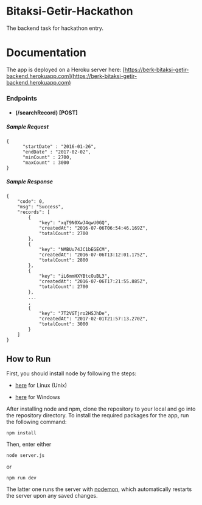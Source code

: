 # Bitaksi-Getir-Hackathon
The backend task for hackathon entry.

# Documentation
The app is deployed on a Heroku server here: [https://berk-bitaksi-getir-backend.herokuapp.com](https://berk-bitaksi-getir-backend.herokuapp.com)

### Endpoints
- #### (/searchRecord) [POST]
##### Sample Request
```
{
      "startDate" : "2016-01-26",
      "endDate" : "2017-02-02",
      "minCount" : 2700,
      "maxCount" : 3000
}
```
##### Sample Response
```
{
    "code": 0,
    "msg": "Success",
    "records": [
        {
            "key": "xqT9N0XwJ4qwU0GQ",
            "createdAt": "2016-07-06T06:54:46.169Z",
            "totalCount": 2700
        },
        {
            "key": "NMBUu74JC1bEGECM",
            "createdAt": "2016-07-06T13:12:01.175Z",
            "totalCount": 2800
        },
        {
            "key": "iL6mmHXYBtcOuBL3",
            "createdAt": "2016-07-06T17:21:55.885Z",
            "totalCount": 2700
        },
        ...
        ,
        {
            "key": "7T2VGTjro2HSJhDe",
            "createdAt": "2017-02-01T21:57:13.270Z",
            "totalCount": 3000
        }
    ]
}
```

## How to Run

First, you should install node by following the steps:

* [here](http://blog.teamtreehouse.com/install-node-js-npm-linux) for Linux (Unix) 

* [here](http://blog.teamtreehouse.com/install-node-js-npm-windows) for Windows

After installing node and npm, clone the repository to your local and go into the repository directory.
To install the required packages for the app, run the following command:
```
npm install
```
Then, enter either
```
node server.js
```
or
```
npm run dev
```
The latter one runs the server with [nodemon](https://github.com/remy/nodemon), which automatically restarts the server upon any saved changes.

